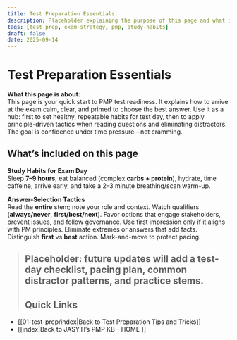 ```yaml
---
title: Test Preparation Essentials
description: Placeholder explaining the purpose of this page and what it includes for PMP test prep
tags: [test-prep, exam-strategy, pmp, study-habits]
draft: false
date: 2025-09-14
---
```


# Test Preparation Essentials

**What this page is about:**  
This page is your quick start to PMP test readiness. It explains how to arrive at the exam calm, clear, and primed to choose the best answer. Use it as a hub: first to set healthy, repeatable habits for test day, then to apply principle-driven tactics when reading questions and eliminating distractors. The goal is confidence under time pressure—not cramming.

## What’s included on this page

**Study Habits for Exam Day**  
Sleep **7–9 hours**, eat balanced (complex **carbs + protein**), hydrate, time caffeine, arrive early, and take a 2–3 minute breathing/scan warm-up.

**Answer-Selection Tactics**  
Read the **entire** stem; note your role and context. Watch qualifiers (**always/never**, **first/best/next**). Favor options that engage stakeholders, prevent issues, and follow governance. Use first impression only if it aligns with PM principles. Eliminate extremes or answers that add facts. Distinguish **first** vs **best** action. Mark-and-move to protect pacing.

> Placeholder: future updates will add a test-day checklist, pacing plan, common distractor patterns, and practice stems.
> ---
> ## Quick Links
- [[01-test-prep/index|Back to Test Preparation Tips and Tricks]]
- [[index|Back to JASYTI’s PMP KB - HOME ]]